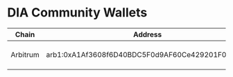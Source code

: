 # DIA Community Wallets

| Chain | Address | Notes |
| ----  | ------- | ------|
| Arbitrum | arb1:0xA1Af3608f6D40BDC5F0d9AF60Ce429201F040673 | Safe Multisignature Wallet

